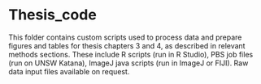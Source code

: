 # Thesis_code
This folder contains custom scripts used to process data and prepare figures and tables for thesis chapters 3 and 4, as described in relevant methods sections.
These include R scripts (run in R Studio), PBS job files (run on UNSW Katana), ImageJ java scripts (run in ImageJ or FIJI).
Raw data input files available on request.
